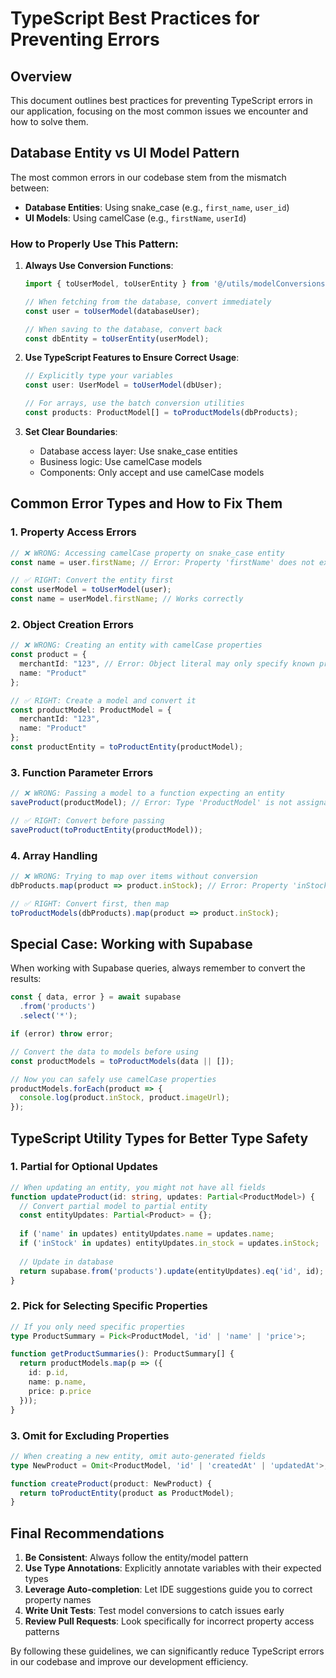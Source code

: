 
# TypeScript Best Practices for Preventing Errors

## Overview

This document outlines best practices for preventing TypeScript errors in our application, focusing on the most common issues we encounter and how to solve them.

## Database Entity vs UI Model Pattern

The most common errors in our codebase stem from the mismatch between:
- **Database Entities**: Using snake_case (e.g., `first_name`, `user_id`)
- **UI Models**: Using camelCase (e.g., `firstName`, `userId`)

### How to Properly Use This Pattern:

1. **Always Use Conversion Functions**:
   ```typescript
   import { toUserModel, toUserEntity } from '@/utils/modelConversions';
   
   // When fetching from the database, convert immediately
   const user = toUserModel(databaseUser);
   
   // When saving to the database, convert back
   const dbEntity = toUserEntity(userModel);
   ```

2. **Use TypeScript Features to Ensure Correct Usage**:
   ```typescript
   // Explicitly type your variables
   const user: UserModel = toUserModel(dbUser);
   
   // For arrays, use the batch conversion utilities
   const products: ProductModel[] = toProductModels(dbProducts);
   ```

3. **Set Clear Boundaries**:
   - Database access layer: Use snake_case entities
   - Business logic: Use camelCase models
   - Components: Only accept and use camelCase models

## Common Error Types and How to Fix Them

### 1. Property Access Errors

```typescript
// ❌ WRONG: Accessing camelCase property on snake_case entity
const name = user.firstName; // Error: Property 'firstName' does not exist on type 'User'

// ✅ RIGHT: Convert the entity first
const userModel = toUserModel(user);
const name = userModel.firstName; // Works correctly
```

### 2. Object Creation Errors

```typescript
// ❌ WRONG: Creating an entity with camelCase properties
const product = {
  merchantId: "123", // Error: Object literal may only specify known properties
  name: "Product"
};

// ✅ RIGHT: Create a model and convert it
const productModel: ProductModel = {
  merchantId: "123",
  name: "Product"
};
const productEntity = toProductEntity(productModel);
```

### 3. Function Parameter Errors

```typescript
// ❌ WRONG: Passing a model to a function expecting an entity
saveProduct(productModel); // Error: Type 'ProductModel' is not assignable to parameter of type 'Product'

// ✅ RIGHT: Convert before passing
saveProduct(toProductEntity(productModel));
```

### 4. Array Handling

```typescript
// ❌ WRONG: Trying to map over items without conversion
dbProducts.map(product => product.inStock); // Error: Property 'inStock' does not exist

// ✅ RIGHT: Convert first, then map
toProductModels(dbProducts).map(product => product.inStock);
```

## Special Case: Working with Supabase

When working with Supabase queries, always remember to convert the results:

```typescript
const { data, error } = await supabase
  .from('products')
  .select('*');

if (error) throw error;

// Convert the data to models before using
const productModels = toProductModels(data || []);

// Now you can safely use camelCase properties
productModels.forEach(product => {
  console.log(product.inStock, product.imageUrl);
});
```

## TypeScript Utility Types for Better Type Safety

### 1. Partial for Optional Updates

```typescript
// When updating an entity, you might not have all fields
function updateProduct(id: string, updates: Partial<ProductModel>) {
  // Convert partial model to partial entity
  const entityUpdates: Partial<Product> = {};
  
  if ('name' in updates) entityUpdates.name = updates.name;
  if ('inStock' in updates) entityUpdates.in_stock = updates.inStock;
  
  // Update in database
  return supabase.from('products').update(entityUpdates).eq('id', id);
}
```

### 2. Pick for Selecting Specific Properties

```typescript
// If you only need specific properties
type ProductSummary = Pick<ProductModel, 'id' | 'name' | 'price'>;

function getProductSummaries(): ProductSummary[] {
  return productModels.map(p => ({
    id: p.id,
    name: p.name,
    price: p.price
  }));
}
```

### 3. Omit for Excluding Properties

```typescript
// When creating a new entity, omit auto-generated fields
type NewProduct = Omit<ProductModel, 'id' | 'createdAt' | 'updatedAt'>;

function createProduct(product: NewProduct) {
  return toProductEntity(product as ProductModel);
}
```

## Final Recommendations

1. **Be Consistent**: Always follow the entity/model pattern
2. **Use Type Annotations**: Explicitly annotate variables with their expected types
3. **Leverage Auto-completion**: Let IDE suggestions guide you to correct property names
4. **Write Unit Tests**: Test model conversions to catch issues early
5. **Review Pull Requests**: Look specifically for incorrect property access patterns

By following these guidelines, we can significantly reduce TypeScript errors in our codebase and improve our development efficiency.
